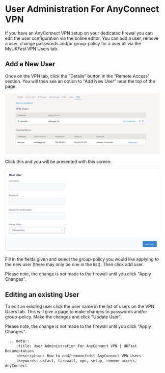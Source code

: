 # User Administration For AnyConnect VPN

If you have an AnyConnect VPN setup on your dedicated firewal you can edit the user configuration via the online editor.  You can 
add a user, remove a user, change passwords and/or group-policy for a user all via the MyUKFast VPN Users tab.

## Add a New User

Once on the VPN tab, click the "Details" button in the "Remote Access" section.  You will then see an option to "Add New User" near the top of the page.  

![VPN Users Tab](files/editor2_users_list_ra.png)

Click this and you will be presented
with this screen:

![New User](files/NewUser.PNG)

Fill in the fields given and select the group-policy you would like applying to the new user (there may only be one in the list).  Then 
click add user.

Please note, the change is not made to the firewall until you click "Apply Changes".

## Editing an existing User

To edit an existing user click the user name in the list of users on the VPN Users tab.  This will give a page to make changes to passwords and/or group-policy.  Make the changes and click "Update User".

Please note, the change is not made to the firewall until you click "Apply Changes".

```eval_rst
  .. meta::
     :title: User Administration For AnyConnect VPN | UKFast Documentation
     :description: How to add/remove/edit AnyConnect VPN Users
     :keywords: ukfast, firewall, vpn, setup, remove access, AnyConnect
```
